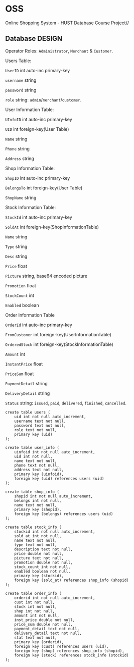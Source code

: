 # OSS
Online Shopping System - HUST Database Course Project//



## Database DESIGN

Operator Roles: `Administrator`, `Merchant` & `Customer`.

Users Table:

`UserID` int auto-inc primary-key

`username` string

`password` string

`role` string: `admin`/`merchant`/`customer`.



User Information Table:

`UInfoID` int auto-inc primary-key

`UID` int foreign-key(User Table)

`Name` string

`Phone` string

`Address` string



Shop Information Table:

`ShopID` int auto-inc primary-key

`BelongsTo` int foreign-key(User Table)

`ShopName` string



Stock Information Table:

`StockId` int auto-inc primary-key

`SoldAt` int foreign-key(ShopInformationTable)

`Name` string

`Type` string

`Desc` string

`Price` float

`Picture` string, base64 encoded picture

`Promotion` float

`StockCount` int

`Enabled` boolean



Order Information Table

`OrderId` int auto-inc primary-key

`FromCustomer` int foreign-key(UserInformationTable)

`OrderedStock` int foreign-key(StockInformationTable)

`Amount` int

`InstantPrice` float

`PriceSum` float

`PaymentDetail` string

`DeliveryDetail` string

`Status` string: `issued`, `paid`, `delivered`, `finished`, `cancelled`.



```mysql
create table users (
	uid int not null auto_increment,
    username text not null,
    password text not null,
    role text not null,
    primary key (uid)
);

create table user_info (
	uinfoid int not null auto_increment,
    uid int not null,
    name text not null,
    phone text not null,
    address text not null,
    primary key (uinfoid),
    foreign key (uid) references users (uid)
);

create table shop_info (
	shopid int not null auto_increment,
    belongs int not null,
    name text not null,
    primary key (shopid),
    foreign key (belongs) references users (uid)
);

create table stock_info (
	stockid int not null auto_increment,
    sold_at int not null,
    name text not null,
    type text not null,
    description text not null,
    price double not null,
    picture text not null,
    promotion double not null,
    stock_count int not null,
    enabled boolean not null,
    primary key (stockid),
    foreign key (sold_at) references shop_info (shopid)
);

create table order_info (
	orderid int not null auto_increment,
    cust int not null,
    stock int not null,
    shop int not null,
    amount int not null,
    inst_price double not null,
    price_sum double not null,
    payment_detail text not null,
    delivery_detail text not null,
    stat text not null,
    primary key (orderid),
    foreign key (cust) references users (uid),
    foreign key (shop) references shop_info (shopid),
    foreign key (stock) references stock_info (stockid)
);
```

